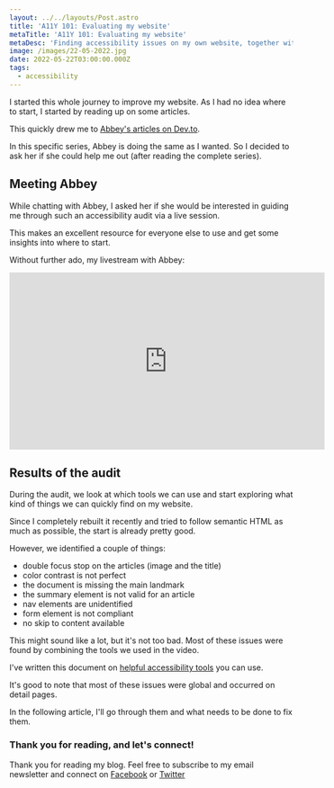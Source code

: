 ```yaml
---
layout: ../../layouts/Post.astro
title: 'A11Y 101: Evaluating my website'
metaTitle: 'A11Y 101: Evaluating my website'
metaDesc: 'Finding accessibility issues on my own website, together with Abbey Perini'
image: /images/22-05-2022.jpg
date: 2022-05-22T03:00:00.000Z
tags:
  - accessibility
---
```


I started this whole journey to improve my website.
As I had no idea where to start, I started by reading up on some articles.

This quickly drew me to [Abbey's articles on Dev.to](https://dev.to/abbeyperini/series/15625).

In this specific series, Abbey is doing the same as I wanted.
So I decided to ask her if she could help me out (after reading the complete series).

## Meeting Abbey

While chatting with Abbey, I asked her if she would be interested in guiding me through such an accessibility audit via a live session.

This makes an excellent resource for everyone else to use and get some insights into where to start.

Without further ado, my livestream with Abbey:

<iframe width="560" height="315" src="https://www.youtube.com/embed/8kXO9_ptvIQ" title="YouTube video player" frameborder="0" allow="accelerometer; autoplay; clipboard-write; encrypted-media; gyroscope; picture-in-picture" allowfullscreen></iframe>

## Results of the audit

During the audit, we look at which tools we can use and start exploring what kind of things we can quickly find on my website.

Since I completely rebuilt it recently and tried to follow semantic HTML as much as possible, the start is already pretty good.

However, we identified a couple of things:

- double focus stop on the articles (image and the title)
- color contrast is not perfect
- the document is missing the main landmark
- the summary element is not valid for an article
- nav elements are unidentified
- form element is not compliant
- no skip to content available

This might sound like a lot, but it's not too bad.
Most of these issues were found by combining the tools we used in the video.

I've written this document on [helpful accessibility tools](https://daily-dev-tips.com/posts/a11y-101-evaluation-tools/) you can use.

It's good to note that most of these issues were global and occurred on detail pages.

In the following article, I'll go through them and what needs to be done to fix them.

### Thank you for reading, and let's connect!

Thank you for reading my blog. Feel free to subscribe to my email newsletter and connect on [Facebook](https://www.facebook.com/DailyDevTipsBlog) or [Twitter](https://twitter.com/DailyDevTips1)
